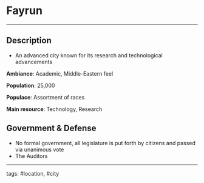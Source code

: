 # Fayrun
---

## Description
-   An advanced city known for its research and technological advancements
    
**Ambiance**: Academic, Middle-Eastern feel
    
**Population**: 25,000
    
**Populace**: Assortment of races
    
**Main resource**: Technology, Research

## Government & Defense
-   No formal government, all legislature is put forth by citizens and passed via unanimous vote
-   The Auditors

---
tags: #location, #city